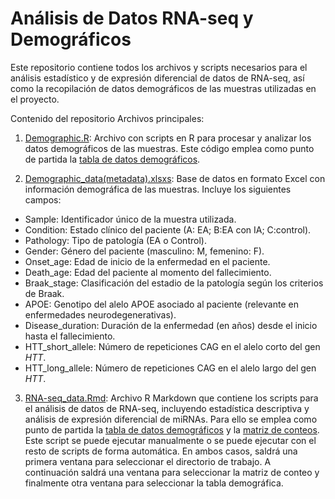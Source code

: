 # Análisis de Datos RNA-seq y Demográficos

Este repositorio contiene todos los archivos y scripts necesarios para el análisis estadístico y de expresión diferencial de datos de RNA-seq, así como la recopilación de datos demográficos de las muestras utilizadas en el proyecto.

Contenido del repositorio
Archivos principales:
1. [Demographic.R](./Demographic.R): Archivo con scripts en R para procesar y analizar los datos demográficos de las muestras. Este código emplea como punto de partida la [tabla de datos demográficos](./Demographic_data(metadata).xlsx). 

2. [Demographic_data(metadata).xlsxs](./Demographic_data(metadata).xlsx): Base de datos en formato Excel con información demográfica de las muestras. Incluye los siguientes campos:

+ Sample: Identificador único de la muestra utilizada.
+ Condition: Estado clínico del paciente (A: EA; B:EA con IA; C:control).
+ Pathology: Tipo de patología (EA o Control).
+ Gender: Género del paciente (masculino: M, femenino: F).
+ Onset_age: Edad de inicio de la enfermedad en el paciente.
+ Death_age: Edad del paciente al momento del fallecimiento.
+ Braak_stage: Clasificación del estadio de la patología según los criterios de Braak.
+ APOE: Genotipo del alelo APOE asociado al paciente (relevante en enfermedades neurodegenerativas).
+ Disease_duration: Duración de la enfermedad (en años) desde el inicio hasta el fallecimiento.
+ HTT_short_allele: Número de repeticiones CAG en el alelo corto del gen _HTT_.
+ HTT_long_allele: Número de repeticiones CAG en el alelo largo del gen _HTT_.

3. [RNA-seq_data.Rmd](./RNA-seq_data.Rmd): Archivo R Markdown que contiene los scripts para el análisis de datos de RNA-seq, incluyendo estadística descriptiva y análisis de expresión diferencial de miRNAs. Para ello se emplea como punto de partida la [tabla de datos demográficos](./Demographic_data(metadata).xlsx) y la [matriz de conteos](../Count%20matrix/count_matrix.xlsx). Este script se puede ejecutar manualmente o se puede ejecutar con el resto de scripts de forma automática.
En ambos casos, saldrá una primera ventana para seleccionar el directorio de trabajo. A continuación saldrá una ventana para seleccionar la matriz de conteo y finalmente otra ventana para seleccionar la tabla demográfica.

